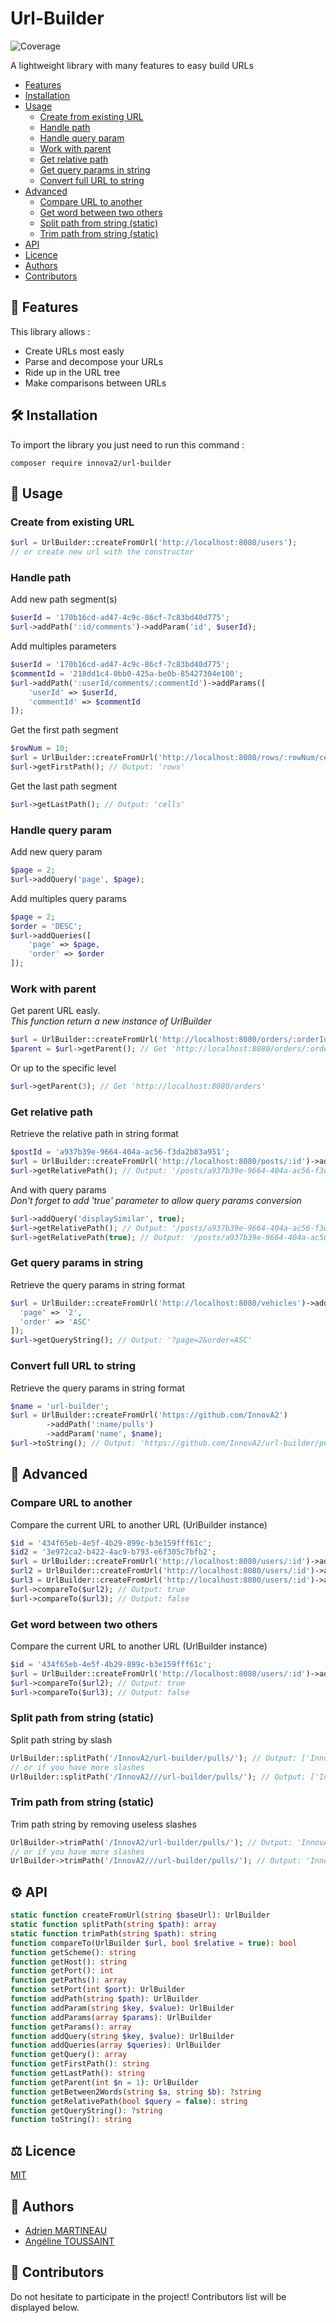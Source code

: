 # Url-Builder
![Coverage](coverage/badge.svg)

A lightweight library with many features to easy build URLs

- [Features](#bookmark_tabs-features)
- [Installation](#hammer_and_wrench-installation)
- [Usage](#memo-usage)
  - [Create from existing URL](#create-from-existing-url)
  - [Handle path](#handle-path)
  - [Handle query param](#handle-query-param)
  - [Work with parent](#work-with-parent)
  - [Get relative path](#get-relative-path)
  - [Get query params in string](#get-query-params-in-string)
  - [Convert full URL to string](#convert-full-url-to-string)
- [Advanced](#memo-advanced)
  - [Compare URL to another](#compare-url-to-another)
  - [Get word between two others](#get-word-between-two-others)
  - [Split path from string (static)](#split-path-from-string-static)
  - [Trim path from string (static)](#trim-path-from-string-static)
- [API](#gear-api)
- [Licence](#balance_scale-licence)
- [Authors](#busts_in_silhouette-authors)
- [Contributors](#handshake-contributors)

## :bookmark_tabs: Features
This library allows :
- Create URLs most easly
- Parse and decompose your URLs
- Ride up in the URL tree
- Make comparisons between URLs

## :hammer_and_wrench: Installation
To import the library you just need to run this command :
```shell
composer require innova2/url-builder
```

## :memo: Usage
### Create from existing URL
```php
$url = UrlBuilder::createFromUrl('http://localhost:8080/users');
// or create new url with the constructor
```

### Handle path
Add new path segment(s)
```php
$userId = '170b16cd-ad47-4c9c-86cf-7c83bd40d775';
$url->addPath(':id/comments')->addParam('id', $userId);
```
Add multiples parameters
```php
$userId = '170b16cd-ad47-4c9c-86cf-7c83bd40d775';
$commentId = '218dd1c4-0bb0-425a-be0b-85427304e100';
$url->addPath(':userId/comments/:commentId')->addParams([ 
    'userId' => $userId, 
    'commentId' => $commentId
]);
```
Get the first path segment
```php
$rowNum = 10;
$url = UrlBuilder::createFromUrl('http://localhost:8080/rows/:rowNum/cells')->addParam('rowNum', $rowNum);
$url->getFirstPath(); // Output: 'rows'
```
Get the last path segment
```php
$url->getLastPath(); // Output: 'cells'
```

### Handle query param
Add new query param
```php
$page = 2;
$url->addQuery('page', $page);
```
Add multiples query params
```php
$page = 2;
$order = 'DESC';
$url->addQueries([
    'page' => $page, 
    'order' => $order
]);
```

### Work with parent
Get parent URL easly.<br>
*This function return a new instance of UrlBuilder*
```php
$url = UrlBuilder::createFromUrl('http://localhost:8080/orders/:orderId/products/:productId');
$parent = $url->getParent(); // Get 'http://localhost:8080/orders/:orderId/products'
```
Or up to the specific level
```php
$url->getParent(3); // Get 'http://localhost:8080/orders'
```

### Get relative path
Retrieve the relative path in string format
```php
$postId = 'a937b39e-9664-404a-ac56-f3da2b83a951';
$url = UrlBuilder::createFromUrl('http://localhost:8080/posts/:id')->addParam('id', $postId);
$url->getRelativePath(); // Output: '/posts/a937b39e-9664-404a-ac56-f3da2b83a951'
```
And with query params<br>
*Don't forget to add 'true' parameter to allow query params conversion*
```php
$url->addQuery('displaySimilar', true);
$url->getRelativePath(); // Output: '/posts/a937b39e-9664-404a-ac56-f3da2b83a951'
$url->getRelativePath(true); // Output: '/posts/a937b39e-9664-404a-ac56-f3da2b83a951?displaySimilar=true'
```

### Get query params in string
Retrieve the query params in string format
```php
$url = UrlBuilder::createFromUrl('http://localhost:8080/vehicles')->addQueries([
  'page' => '2',
  'order' => 'ASC'
]);
$url->getQueryString(); // Output: '?page=2&order=ASC'
```

### Convert full URL to string
Retrieve the query params in string format
```php
$name = 'url-builder';
$url = UrlBuilder::createFromUrl('https://github.com/InnovA2')
        ->addPath(':name/pulls')
        ->addParam('name', $name);
$url->toString(); // Output: 'https://github.com/InnovA2/url-builder/pulls'
```

## :memo: Advanced
### Compare URL to another
Compare the current URL to another URL (UrlBuilder instance)
```php
$id = '434f65eb-4e5f-4b29-899c-b3e159fff61c';
$id2 = '3e972ca2-b422-4ac9-b793-e6f305c7bfb2';
$url = UrlBuilder::createFromUrl('http://localhost:8080/users/:id')->addParam('id', $id);
$url2 = UrlBuilder::createFromUrl('http://localhost:8080/users/:id')->addParam('id', $id);
$url3 = UrlBuilder::createFromUrl('http://localhost:8080/users/:id')->addParam('id', $id2);
$url->compareTo($url2); // Output: true
$url->compareTo($url3); // Output: false
```

### Get word between two others
Compare the current URL to another URL (UrlBuilder instance)
```php
$id = '434f65eb-4e5f-4b29-899c-b3e159fff61c';
$url = UrlBuilder::createFromUrl('http://localhost:8080/users/:id')->addParam('id', $id);
$url->compareTo($url2); // Output: true
$url->compareTo($url3); // Output: false
```

### Split path from string (static)
Split path string by slash
```php
UrlBuilder::splitPath('/InnovA2/url-builder/pulls/'); // Output: ['InnovA2', 'url-builder', 'pulls']
// or if you have more slashes
UrlBuilder::splitPath('/InnovA2///url-builder/pulls/'); // Output: ['InnovA2', 'url-builder', 'pulls']
```

### Trim path from string (static)
Trim path string by removing useless slashes
```php
UrlBuilder->trimPath('/InnovA2/url-builder/pulls/'); // Output: 'InnovA2/url-builder/pulls'
// or if you have more slashes
UrlBuilder->trimPath('/InnovA2///url-builder/pulls/'); // Output: 'InnovA2/url-builder/pulls'
```

## :gear: API
```php
static function createFromUrl(string $baseUrl): UrlBuilder
static function splitPath(string $path): array
static function trimPath(string $path): string
function compareTo(UrlBuilder $url, bool $relative = true): bool
function getScheme(): string
function getHost(): string
function getPort(): int
function getPaths(): array
function setPort(int $port): UrlBuilder
function addPath(string $path): UrlBuilder
function addParam(string $key, $value): UrlBuilder
function addParams(array $params): UrlBuilder
function getParams(): array
function addQuery(string $key, $value): UrlBuilder
function addQueries(array $queries): UrlBuilder
function getQuery(): array
function getFirstPath(): string
function getLastPath(): string
function getParent(int $n = 1): UrlBuilder
function getBetween2Words(string $a, string $b): ?string
function getRelativePath(bool $query = false): string
function getQueryString(): ?string
function toString(): string
```
    
## :balance_scale: Licence
[MIT](LICENSE)

## :busts_in_silhouette: Authors
- [Adrien MARTINEAU](https://github.com/WaZeR-Adrien)
- [Angéline TOUSSAINT](https://github.com/AngelineToussaint)

## :handshake: Contributors
Do not hesitate to participate in the project!
Contributors list will be displayed below.
